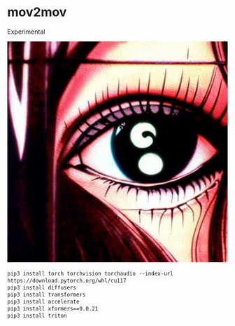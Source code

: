 # mov2mov
Experimental

![photo](photo.jpg)

```
pip3 install torch torchvision torchaudio --index-url https://download.pytorch.org/whl/cu117
pip3 install diffusers
pip3 install transformers
pip3 install accelerate
pip3 install xformers==0.0.21
pip3 install triton
```
